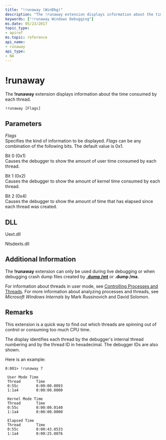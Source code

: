 ```yaml
---
title: "!runaway (WinDbg)"
description: "The !runaway extension displays information about the time consumed by each thread."
keywords: ["!runaway Windows Debugging"]
ms.date: 05/23/2017
topic_type:
- apiref
ms.topic: reference
api_name:
- runaway
api_type:
- NA
---
```


# !runaway

The **!runaway** extension displays information about the time consumed by each thread.

```dbgcmd
!runaway [Flags]
```

## Parameters

<span id="_______Flags______"></span><span id="_______flags______"></span><span id="_______FLAGS______"></span> *Flags*   
Specifies the kind of information to be displayed. *Flags* can be any combination of the following bits. The default value is 0x1.

<span id="Bit_0__0x1_"></span><span id="bit_0__0x1_"></span><span id="BIT_0__0X1_"></span>Bit 0 (0x1)  
Causes the debugger to show the amount of user time consumed by each thread.

<span id="Bit_1__0x2_"></span><span id="bit_1__0x2_"></span><span id="BIT_1__0X2_"></span>Bit 1 (0x2)  
Causes the debugger to show the amount of kernel time consumed by each thread.

<span id="Bit_2__0x4_"></span><span id="bit_2__0x4_"></span><span id="BIT_2__0X4_"></span>Bit 2 (0x4)  
Causes the debugger to show the amount of time that has elapsed since each thread was created.

## DLL

Uext.dll

Ntsdexts.dll

## Additional Information

The **!runaway** extension can only be used during live debugging or when debugging crash dump files created by [**.dump /mt**](-dump--create-dump-file-.md) or **.dump /ma**.


For information about threads in user mode, see [Controlling Processes and Threads](../debugger/controlling-processes-and-threads.md). For more information about analyzing processes and threads, see *Microsoft Windows Internals* by Mark Russinovich and David Solomon. 

## Remarks

This extension is a quick way to find out which threads are spinning out of control or consuming too much CPU time.

The display identifies each thread by the debugger's internal thread numbering and by the thread ID in hexadecimal. The debugger IDs are also shown.

Here is an example:

```dbgcmd
0:001> !runaway 7

 User Mode Time
 Thread       Time
 0:55c        0:00:00.0093
 1:1a4        0:00:00.0000

 Kernel Mode Time
 Thread       Time
 0:55c        0:00:00.0140
 1:1a4        0:00:00.0000

 Elapsed Time
 Thread       Time
 0:55c        0:00:43.0533
 1:1a4        0:00:25.0876
```
